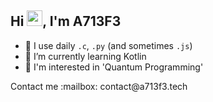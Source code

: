 ## Hi <img src="https://media.giphy.com/media/hvRJCLFzcasrR4ia7z/giphy.gif" width="25px">, I'm A713F3

- 🚀 I use daily ```.c```, ```.py``` (and sometimes ```.js```)
- 🌱 I’m currently learning Kotlin
- 🤔 I'm interested in 'Quantum Programming'

<p href="mailto:contact@a713f3.tech">Contact me :mailbox: contact@a713f3.tech<p>
